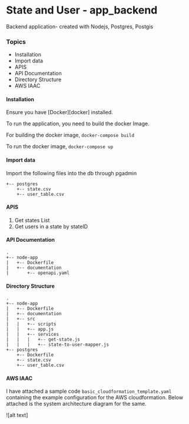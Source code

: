# State and User - app_backend

Backend application- created with Nodejs, Postgres, Postgis

### Topics

- Installation
- Import data
- APIS
- API Documentation
- Directory Structure
- AWS IAAC

#### Installation

Ensure you have [Docker][docker] installed.

To run the application, you need to build the docker Image.

For building the docker image,
`docker-compose build`

To run the docker image,
`docker-compose up`

#### Import data

Import the following files into the db through pgadmin

```
+-- postgres
    +-- state.csv
    +-- user_table.csv
```

#### APIS

1. Get states List
2. Get users in a state by stateID

#### API Documentation

```
.
+-- node-app
|   +-- Dockerfile
|   +-- documentation
|       +-- openapi.yaml
```

#### Directory Structure

```
.
+-- node-app
|   +-- Dockerfile
|   +-- documentation
|   +-- src
|   |   +-- scripts
|   |   +-- app.js
|   |   +-- services
|   |   |   +-- get-state.js
|   |   |   +-- state-to-user-mapper.js
+-- postgres
    +-- Dockerfile
    +-- state.csv
    +-- user_table.csv
```

#### AWS IAAC

I have attached a sample code `basic_cloudformation_template.yaml` containing the example configuration for the AWS cloudformation. Below attached is the system architecture diagram for the same.

![alt text]

[node]: https://nodejs.org/en/
